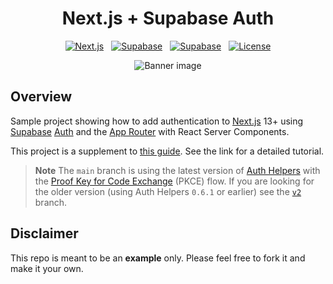 <h1 align="center"><b>Next.js</b> + <b>Supabase</b> Auth</h1>

<p align="center" style="display: flex; align-items: center; justify-content: center; gap: 0.75rem;">
  <a href="https://nextjs.org">
    <img src="https://img.shields.io/github/package-json/dependency-version/mryechkin/nextjs-supabase-auth/next?style=for-the-badge" alt="Next.js" />
  </a>
  <a href="https://www.supabase.io">
    <img src="https://img.shields.io/github/package-json/dependency-version/mryechkin/nextjs-supabase-auth/@supabase/supabase-js?color=%2322c55e&style=for-the-badge" alt="Supabase" />
  </a>
  <a href="https://www.supabase.io">
    <img src="https://img.shields.io/github/package-json/dependency-version/mryechkin/nextjs-supabase-auth/@supabase/auth-helpers-nextjs?color=%2322c55e&style=for-the-badge" alt="Supabase" />
  </a>
  <a href="https://github.com/mryechkin/nextjs-supabase-auth/blob/main/LICENSE">
    <img src="https://img.shields.io/github/license/mryechkin/nextjs-supabase-auth?style=for-the-badge" alt="License" />
  </a>
</p>

<p align="center">
  <img src="https://www.misha.wtf/_next/image?url=%2Fblog%2Fsupabase-auth-next-13-pkce%2Fcover.png&w=640&q=100" alt="Banner image" />
</p>

## Overview

Sample project showing how to add authentication to [Next.js](https://nextjs.org/) 13+ using [Supabase](https://www.supabase.io/) [Auth](https://supabase.com/docs/guides/auth) and the [App Router](https://nextjs.org/docs/app) with React Server Components.

This project is a supplement to [this guide](https://misha.wtf/blog/supabase-auth-next-13-pkce). See the link for a detailed tutorial.

> **Note**
> The `main` branch is using the latest version of [Auth Helpers](https://supabase.com/docs/guides/auth/auth-helpers/nextjs) with the [Proof Key for Code Exchange](https://supabase.com/blog/supabase-auth-sso-pkce#introducing-pkce) (PKCE) flow. If you are looking for the older version (using Auth Helpers `0.6.1` or earlier) see the [`v2`](https://github.com/mryechkin/nextjs-supabase-auth/tree/v2) branch.

## Disclaimer

This repo is meant to be an **example** only. Please feel free to fork it and make it your own.


